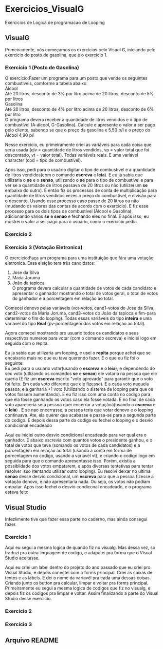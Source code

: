 # Exercicios_VisualG
Exercicios de Logica de programacao de Looping<br>
## VisualG
Primeiramente, nós começamos os exercícios pelo Visual G, iniciando pelo exercício do posto de gasolina, que é o exercício 1.<br>
### Exercício 1 (Posto de Gasolina)

O exercício:Fazer um programa para um posto que vende os seguintes combustiveis, comforme a tabela abaixo:<br>
Álcool<br>
Até 20 litros, desconto de 3% por litro acima de 20 litros, desconto de 5% por litros<br>
Gasolina<br>
Até 20 litros, desconto de 4% por litro acima de 20 litros, desconto de 6% por litro<br>
O programa devera receber a quantidade de litros vendidos e o tipo de combustível (A-álcool, G-Gasolina). Calcule e apresente o valor a ser pago pelo cliente, sabendo se que o preço da gasolina e 5,50 p/l e o preço do Àlcool 4,90 p/l

Nesse exercício, eu primeiramente criei as variáveis para cada coisa que seria usada (qlv = quantidade de litros vendidos, vp = valor total que foi descontado,
vt = valor total). Todas variáveis reais. E uma variável character (cod = tipo de combustível).<br>

Após isso, pedi para o usuário digitar o tipo de combustível e a quantidade de litros vendidos(com o comando **escreva** e **leia**). E eu já sabia que utilizaria o **se** e o **senao**, utilizando o **se** para o tipo de combustível e para ver se a quantidade de litros passava de 20 litros ou não (utilizei um **se** embaixo do outro). E então fiz os processos de conta de multiplicação para quantidade de litros vendidos vezes o preço do combustível, e divisão para o desconto. Usando esse processo caso passe de 20 litros ou não (mudando os valores das contas de acordo com o exercício). E fiz esse processo para os dois tipos de combustível (Álcool e Gasolina), adicionando vários **se** e **senao** e fechando eles no final. E após isso, eu mostrei o valor a ser pago para o usuário, como o exercício pedia.<br>
### Exercício 2
### Exercício 3 (Votação Eletronica)<br>
O exercicio:Faça um programa para uma instituição que fára uma votação eletronica. Essa eleição tera três candidatos:
1. Jose da Silva
2. Maria Joruma 
3. João da tapioca<br>
O programa devera calcular a quantidade de votos de cada candidato e apresentar o ganhador mostrando o total de votos geral, o total de votos do ganhador e a porcentagem em relação ao total.

Comecei denovo pelas variáveis (vot-votos, cand1-votos do Jose da Silva, cand2-votos da Maria Joruma, cand3-votos do João da tapioca e fim-para determinar o fim do looping). Todas essas variáveis do tipo **inteira** e uma variável do tipo **Real** (pv-porcentagem dos votos em relação ao total).<br>

Agora comecei mostrando pro usuario todos os candidatos e seus respectivos numeros para votar (com o comando escreva) e iniciei logo em seguida com o repita.<br>

Eu ja sabia que utilizaria um looping, e usei o **repita** porque achei que se encaixaria mais no que eu tava querendo fazer. E o que eu fiz foi o seguinte:<br>
Eu pedi para o usuario votar(usando o **escreva** e o **leia**), e dependendo do seu voto (utlizando os comandos **se** e **senao**) ele votaria na pessoa que ele queria (E fiz um **escreva** escrito "voto aprovado" para garantir que o voto foi feito. Em cada voto diferente que ele fizesse). E a cada voto naquela pessoa, ela ganharia +1 voto (Utilizando o sistema de looping para que os votos fossem aumentando). E eu fiz isso com uma conta no codigo para que ela fosse ganhando os votos caso ela fosse votada.  E no final de cada voto apareceria  se a pessoa quer encerrar a votaçãoã(usando o **escreva** e o **leia**) . E se nao encerrasse, a pessoa teria que votar denovo e o looping continuava. Ate, ela querer que acabasse e passa-se para a segunda parte do codígo. E depois dessa parte do codigo eu fechei o looping e  o desvio condicional encadeado

Aqui eu iniciei outro desvio condicional encadeado para ver qual era o ganhador. E abaixo escrevia com quantos votos o presidente ganhou, e o total de votos que teve (somando os votos de cada candidatos) e a porcentagem em relação ao total (usando a conta em  forma de porcentagem no codigo, usando a variavél vt), e criando o codigo logo em seguida para que o comando apresentasse isso. Porém, existia a possiblidade dos votos empatarem, e após diversas tentativas para tentar resolver isso (tentando utilizar outro looping). Eu resolvi deixar no ultima **senao** desse desvio condicional, um **escreva** para que a pessoa  fizesse a votação denovo, e não apresentaria nada. Ou seja, os votos não podiam empatar. Após isso fechei o desvio condiconal encadeado, e o programa estava feito

## Visual Studio<br>
Infezlimente tive que fazer essa parte no caderno, mas ainda consegui fazer.

### Exercício 1<br>
Aqui eu segui a mesma logica de quando fiz no visualg. Mas dessa vez, so traduzi pra outra linguagem de codigo, e adapatei pra forma que o Visual Studio aceitasse.<br>

Aqui eu criei um label dentro do projeto do ano passado que eu criei pro Visual Studio, e depois conectei com o forms principal. Criei as caixas de textos e as labels. E dei o nome da variavél pra cada uma dessas coisas. Criando junto os button pra calcular, limpar e voltar pra forms principal.<br>
Primeiramente eu segui a mesma logica de codigos que fiz no visualg, e depois fiz os codigos pra limpar e voltar. Assim finalizando a parte do Visual Studio desse exercício.
### Exercício 2
### Exercício 3
## Arquivo README
